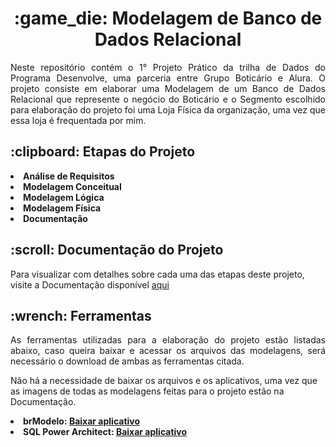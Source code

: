 <h1 align="center"> :game_die: Modelagem de Banco de Dados Relacional </h1>


<p align="justify">
  Neste repositório contém o 1° Projeto Prático da trilha de Dados do Programa Desenvolve, uma parceria entre Grupo Boticário e Alura. O projeto consiste em elaborar uma Modelagem de um Banco de Dados Relacional que represente o negócio do Boticário e o Segmento escolhido para elaboração do projeto foi uma Loja Física da organização, uma vez que essa loja é frequentada por mim.  
</p>

<h2 align="left"> :clipboard: Etapas do Projeto </h2>

<li> <b> Análise de Requisitos </b> </li>
<li> <b> Modelagem Conceitual </b> </li>
<li> <b> Modelagem Lógica </b> </li>
<li> <b> Modelagem Física </b> </li>
<li> <b> Documentação </b> </li>

<h2 align="left"> :scroll: Documentação do Projeto </h2>
</p> Para visualizar com detalhes sobre cada uma das etapas deste projeto, visite a Documentação disponível <a href="https://docs.google.com/document/d/15W-oSyM09oW6cx91w14CAITR01cezmqGAayEa8dECy4/edit"> aqui </a></p>


<h2 align="left"> :wrench: Ferramentas </h2>

<p align="justify"> 
As ferramentas utilizadas para a elaboração do projeto estão listadas abaixo, caso queira baixar e acessar os arquivos das modelagens, será necessário o download de ambas as ferramentas citada.

  
  Não há a necessidade de baixar os arquivos e os aplicativos, uma vez que as imagens de todas as modelagens feitas para o projeto estão na Documentação.
  
  
  <li> <b> brModelo: <a href=https://sourceforge.net/projects/brmodelo/> Baixar aplicativo </a> </b></li>
  <li> <b> SQL Power Architect:  <a href=https://bestofbi.com/architect-download/> Baixar aplicativo </a> </b> </li>
</p>
